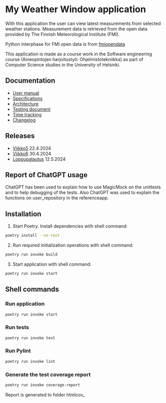 # My Weather Window application
With this application the user can view latest measurements from selected weather stations. Measurement data is retrieved from the open data provided by The Finnish Meteorological Institute (FMI).

Python interphase for FMI open data is from [fmiopendata](https://github.com/pnuu/fmiopendata)

This application is made as a course work in the Software engineering course (Aineopintojen harjoitustyö: Ohjelmistotekniikka) as part of Computer Science studies in the University of Helsinki.

## Documentation
- [User manual](documentation/usermanual.md)
- [Specifications](documentation/specifications.md)
- [Architecture](documentation/architecture.md)
- [Testing document](documentation/testing.md)
- [Time tracking](documentation/timetracking.md)
- [Changelog](documentation/changelog.md)

## Releases

- [Viikko5](https://github.com/mcpaulafi/ot-harjoitustyo/releases/tag/viikko5) 22.4.2024
- [Viikko6](https://github.com/mcpaulafi/ot-harjoitustyo/releases/tag/viikko6) 30.4.2024
- [Loppupalautus](https://github.com/mcpaulafi/ot-harjoitustyo/releases/tag/viikko7) 12.5.2024

## Report of ChatGPT usage

ChatGPT has been used to explain how to use MagicMock on the unittests and to help debugging of the tests. Also ChatGPT was used to explain the functions on user_repository in the referenceapp.

## Installation

1. Start Poetry. Install dependencies with shell command:

```bash
poetry install --no-root
```

2. Run required initialization operations with shell command:

```bash
poetry run invoke build
```

3. Start application with shell command:

```bash
poetry run invoke start
```
## Shell commands

### Run application

```bash
poetry run invoke start
```

### Run tests

```bash
poetry run invoke test
```

### Run Pylint

```bash
poetry run invoke lint
```

### Generate the test coverage report 


```bash
poetry run invoke coverage-report
```

Report is generated to folder htmlcov_ 
